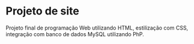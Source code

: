 # Projeto de site
Projeto final de programação Web utilizando HTML, estilização com CSS, integração com banco de dados MySQL utilizando PhP.
